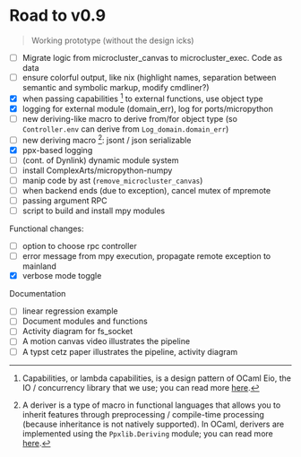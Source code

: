 # Road to v0.9

> Working prototype (without the design icks)

- [ ] Migrate logic from microcluster_canvas to microcluster_exec. Code as data
- [ ] ensure colorful output, like nix (highlight names, separation between semantic and symbolic markup, modify cmdliner?)
- [x] when passing capabilities [^capability] to external functions, use object type
- [x] logging for external module (domain_err), log for ports/micropython
- [ ] new deriving-like macro to derive from/for object type (so `Controller.env` can derive from `Log_domain.domain_err`)
- [ ] new deriving macro [^deriving]: jsont / json serializable
- [x] ppx-based logging
- [ ] (cont. of Dynlink) dynamic module system
- [ ] install ComplexArts/micropython-numpy
- [ ] manip code by ast (`remove_microcluster_canvas`)
- [ ] when backend ends (due to exception), cancel mutex of mpremote
- [ ] passing argument RPC
- [ ] script to build and install mpy modules

Functional changes:
- [ ] option to choose rpc controller
- [ ] error message from mpy execution, propagate remote exception to mainland
- [x] verbose mode toggle

Documentation
- [ ] linear regression example
- [ ] Document modules and functions
- [ ] Activity diagram for fs_socket
- [ ] A motion canvas video illustrates the pipeline
- [ ] A typst cetz paper illustrates the pipeline, activity diagram

[^capability]: Capabilities, or lambda capabilities, is a design pattern of OCaml Eio, the IO / concurrency library that we use; you can read more [here](https://github.com/ocaml-multicore/eio#design-note-capabilities).

[^deriving]: A deriver is a type of macro in functional languages that allows you to inherit features through preprocessing / compile-time processing (because inheritance is not natively supported). In OCaml, derivers are implemented using the `Ppxlib.Deriving` module; you can read more [here](https://ocaml-ppx.github.io/ppxlib/ppxlib/Ppxlib/Deriving/index.html).
